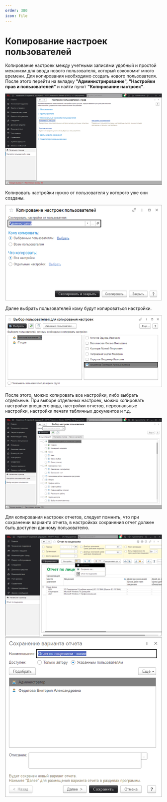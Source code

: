 ```yaml
---
order: 380
icon: file
---
```


# Копирование настроек пользователей

Копирование настроек между учетными записями удобный и простой механизм для ввода нового пользователя, который сэкономит много времени. Для копирования необходимо создать нового пользователя. После этого перейти на вкладку **"Администрирование", "Настройки прав и пользователей"** и найти пункт **"Копирование настроек"**.

![01_КопированиеНастроек](static/01_КопированиеНастроек.png)

Копировать настройки нужно от пользователя у которого уже они созданы.

![02_КопированиеНастроек](static/02_КопированиеНастроек.png)

Далее выбрать пользователей кому будут копироваться настройки.

![03_КопированиеНастроек](static/03_КопированиеНастроек.png)

После этого, можно копировать все настройки, либо выбрать отдельные. При выборе отдельных настроек, можно копировать настройки внешнего вида, настройки отчетов, персональные настройки, настройки печати табличных документов и т.д.

![04_КопированиеНастроек](static/04_КопированиеНастроек.png)

Для копирования настроек отчетов, следует помнить, что при сохранении варианта отчета, в настройках сохранения отчет должен быть доступен данному пользователю.

![05_КопированиеНастроек](static/05_КопированиеНастроек.png)
![06_КопированиеНастроек](static/06_КопированиеНастроек.png)

